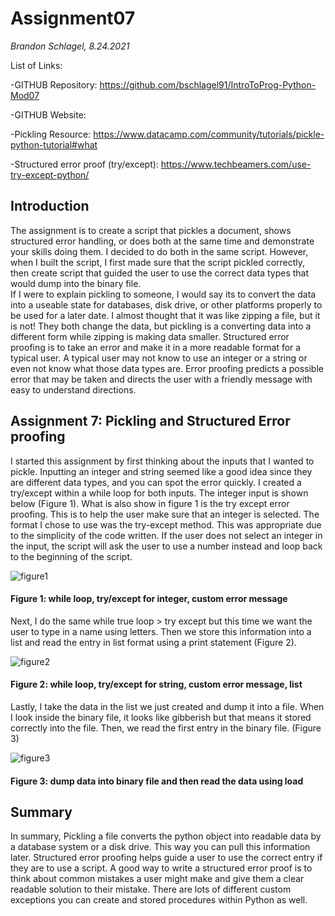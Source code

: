 # Assignment07
*Brandon Schlagel, 8.24.2021*

List of Links:

-GITHUB Repository: https://github.com/bschlagel91/IntroToProg-Python-Mod07

-GITHUB Website: 

-Pickling Resource: https://www.datacamp.com/community/tutorials/pickle-python-tutorial#what

-Structured error proof (try/except): https://www.techbeamers.com/use-try-except-python/

## Introduction
The assignment is to create a script that pickles a document, shows structured error handling, or does both at the same time and demonstrate your skills doing them.  I decided to do both in the same script.   However, when I built the script, I first made sure that the script pickled correctly, then create script that guided the user to use the correct data types that would dump into the binary file.  
If I were to explain pickling to someone, I would say its to convert the data into a useable state for databases, disk drive, or other platforms properly to be used for a later date.  I almost thought that it was like zipping a file, but it is not!  They both change the data, but pickling is a converting data into a different form while zipping is making data smaller.
Structured error proofing is to take an error and make it in a more readable format for a typical user.  A typical user may not know to use an integer or a string or even not know what those data types are.  Error proofing predicts a possible error that may be taken and directs the user with a friendly message with easy to understand directions.
## Assignment 7: Pickling and Structured Error proofing
I started this assignment by first thinking about the inputs that I wanted to pickle.  Inputting an integer and string seemed like a good idea since they are different data types, and you can spot the error quickly.  I created a try/except within a while loop for both inputs.  The integer input is shown below (Figure 1).  What is also show in figure 1 is the try except error proofing.  This is to help the user make sure that an integer is selected.  The format I chose to use was the try-except method.  This was appropriate due to the simplicity of the code written.  If the user does not select an integer in the input, the script will ask the user to use a number instead and loop back to the beginning of the script. 

![figure1](https://user-images.githubusercontent.com/88756940/130708941-e8aa536f-d468-452a-9480-ff30276fb497.png)
#### Figure 1: while loop, try/except for integer, custom error message

Next, I do the same while true loop > try except but this time we want the user to type in a name using letters.  Then we store this information into a list and read the entry in list format using a print statement (Figure 2).

![figure2](https://user-images.githubusercontent.com/88756940/130708967-7da555e0-685e-4ed9-ac5a-b24134d52ef6.png)
#### Figure 2: while loop, try/except for string, custom error message, list

Lastly, I take the data in the list we just created and dump it into a file.  When I look inside the binary file, it looks like gibberish but that means it stored correctly into the file.  Then, we read the first entry in the binary file. (Figure 3)

![figure3](https://user-images.githubusercontent.com/88756940/130709002-25c45394-1cf2-46be-946f-8777ffdb5f06.png) 
#### Figure 3: dump data into binary file and then read the data using load

## Summary
In summary, Pickling a file converts the python object into readable data by a database system or a disk drive.  This way you can pull this information later.  Structured error proofing helps guide a user to use the correct entry if they are to use a script.  A good way to write a structured error proof is to think about common mistakes a user might make and give them a clear readable solution to their mistake.  There are lots of different custom exceptions you can create and stored procedures within Python as well.
